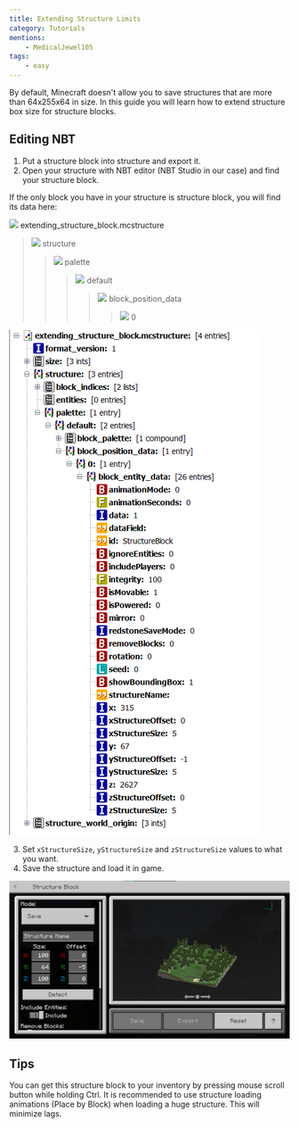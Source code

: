 ```yaml
---
title: Extending Structure Limits
category: Tutorials
mentions:
    - MedicalJewel105
tags:
    - easy
---
```


[structure]: /assets/images/nbt/structure.png
[int]: /assets/images/nbt/int.png
[list]: /assets/images/nbt/list.png
[compound]: /assets/images/nbt/compound.png
[string]: /assets/images/nbt/string.png

By default, Minecraft doesn't allow you to save structures that are more than 64x255x64 in size.
In this guide you will learn how to extend structure box size for structure blocks.

## Editing NBT

1. Put a structure block into structure and export it.
2. Open your structure with NBT editor (NBT Studio in our case) and find your structure block.

If the only block you have in your structure is structure block, you will find its data here:

![][structure] extending_structure_block.mcstructure
> ![][compound] structure
> > ![][compound] palette
> > > ![][compound] default
> > > > ![][compound] block_position_data
> > > > > ![][compound] 0

![](/assets/images/nbt/structure-limits/nbt-screenshot-1.png)

3. Set `xStructureSize`, `yStructureSize` and `zStructureSize` values to what you want.
4. Save the structure and load it in game.

![](/assets/images/nbt/structure-limits/result.png)

## Tips

You can get this structure block to your inventory by pressing mouse scroll button while holding Ctrl.
It is recommended to use structure loading animations (Place by Block) when loading a huge structure. This will minimize lags.
